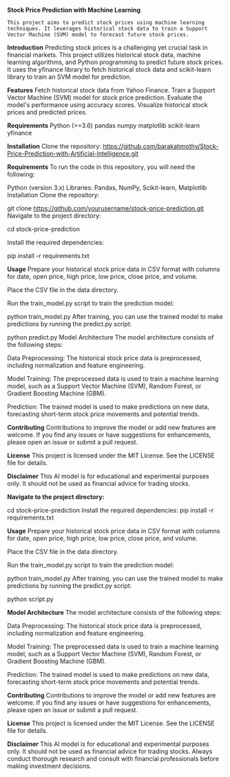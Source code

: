**Stock Price Prediction with Machine Learning**

    This project aims to predict stock prices using machine learning techniques. It leverages historical stock data to train a Support Vector Machine (SVM) model to forecast future stock prices.

**Introduction**
    Predicting stock prices is a challenging yet crucial task in financial markets. This project utilizes historical stock data, machine learning algorithms, and Python programming to predict future stock prices. It uses the yfinance library to fetch historical stock data and scikit-learn library to train an SVM model for prediction.

**Features**
    Fetch historical stock data from Yahoo Finance.
    Train a Support Vector Machine (SVM) model for stock price prediction.
    Evaluate the model's performance using accuracy scores.
    Visualize historical stock prices and predicted prices.

**Requirements**
    Python (>=3.6)
    pandas
    numpy
    matplotlib
    scikit-learn
    yfinance

**Installation**
    Clone the repository: https://github.com/barakatimothy/Stock-Price-Prediction-with-Artificial-Intelligence.git

**Requirements**
To run the code in this repository, you will need the following:

Python (version 3.x)
Libraries: Pandas, NumPy, Scikit-learn, Matplotlib
Installation
Clone the repository:

git clone https://github.com/yourusername/stock-price-prediction.git
Navigate to the project directory:

cd stock-price-prediction

Install the required dependencies:

pip install -r requirements.txt

**Usage**
Prepare your historical stock price data in CSV format with columns for date, open price, high price, low price, close price, and volume.

Place the CSV file in the data directory.

Run the train_model.py script to train the prediction model:


python train_model.py
After training, you can use the trained model to make predictions by running the predict.py script:


python predict.py
Model Architecture
The model architecture consists of the following steps:

Data Preprocessing: The historical stock price data is preprocessed, including normalization and feature engineering.

Model Training: The preprocessed data is used to train a machine learning model, such as a Support Vector Machine (SVM), Random Forest, or Gradient Boosting Machine (GBM).

Prediction: The trained model is used to make predictions on new data, forecasting short-term stock price movements and potential trends.

**Contributing**
Contributions to improve the model or add new features are welcome. If you find any issues or have suggestions for enhancements, please open an issue or submit a pull request.

**License**
This project is licensed under the MIT License. See the LICENSE file for details.


**Disclaimer**
This AI model is for educational and experimental purposes only. It should not be used as financial advice for trading stocks.

**Navigate to the project directory:**


cd stock-price-prediction
Install the required dependencies:
pip install -r requirements.txt

**Usage**
Prepare your historical stock price data in CSV format with columns for date, open price, high price, low price, close price, and volume.

Place the CSV file in the data directory.

Run the train_model.py script to train the prediction model:


python train_model.py
After training, you can use the trained model to make predictions by running the predict.py script:


python script.py

**Model Architecture**
The model architecture consists of the following steps:

Data Preprocessing: The historical stock price data is preprocessed, including normalization and feature engineering.

Model Training: The preprocessed data is used to train a machine learning model, such as a Support Vector Machine (SVM), Random Forest, or Gradient Boosting Machine (GBM).

Prediction: The trained model is used to make predictions on new data, forecasting short-term stock price movements and potential trends.

**Contributing**
Contributions to improve the model or add new features are welcome. If you find any issues or have suggestions for enhancements, please open an issue or submit a pull request.

**License**
This project is licensed under the MIT License. See the LICENSE file for details.



**Disclaimer**
This AI model is for educational and experimental purposes only. It should not be used as financial advice for trading stocks. Always conduct thorough research and consult with financial professionals before making investment decisions.
